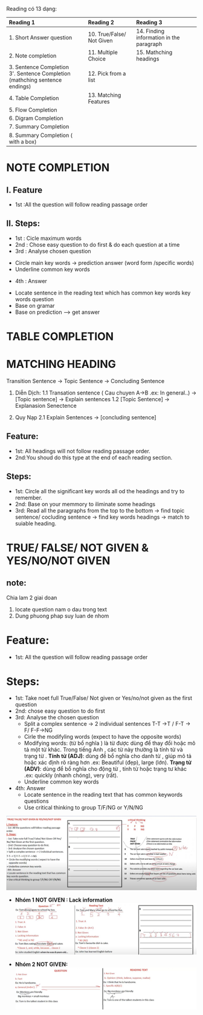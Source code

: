 Reading có 13 dạng:

| Reading 1 | Reading 2 | Reading 3 |
| :--- | :--- | :--- |
|1. Short Answer question             |10. True/False/ Not Given |14. Finding information in the paragraph |
|2. Note completion                   |11. Multiple Choice|15. Mathching headings|
|3. Sentence Completion <br> 3'. Sentence Completion (mathching sentence endings)|12. Pick from a list|  |
|4. Table Completion                  |13. Matching Features|  |
|5. Flow Completion                   |  |  |
|6. Digram Completion                 |  |  |
|7. Summary Completion                |  |  |
|8. Summary Completion ( with a box)  |  |  |


# NOTE COMPLETION
## I. Feature
- 1st :All the question will follow reading passage order
## II. Steps:
- 1st : Cicle maximum words
- 2nd : Chose easy question to do first & do each question at a time
- 3rd : Analyse chosen question
+ Circle main key words -> prediction answer (word form /specific words)
+ Underline common key words
- 4th : Answer
+ Locate sentence in the reading text which has common key words key words question
+ Base on gramar
+ Base on prediction
--> get answer

# TABLE COMPLETION


# MATCHING HEADING
Transition Sentence -> Topic Sentence -> Concluding Sentence

1. Diễn Dịch:
   1.1 Transation sentence ( Cau chuyen A->B .ex: In general..) -> [Topic sentence] -> Explain sentences
   1.2 [Topic Sentence] -> Explanasion Senectence

2. Quy Nạp
   2.1 Explain Sentences -> [concluding sentence]  

## Feature:
- 1st: All headings will not follow reading passage order.
- 2nd:You shoud do this type at the end of each reading section.
## Steps:
- 1st: Circle all the significant key words all od the headings and try to remember.
- 2nd: Base on your memmory to iliminate some headings
- 3rd: Read all the paragraphs from the top to the bottom -> find topic sentence/ cocluding sentence -> find key words headings -> match to suiable heading.

# TRUE/ FALSE/ NOT GIVEN & YES/NO/NOT GIVEN

## note:
Chia lam 2 giai doan
1. locate question nam o dau trong text
2. Dung phuong phap suy luan de nhom
# Feature:
- 1st: All the question will follow reading passage order
# Steps:
- 1st: Take noet full True/False/ Not given or Yes/no/not given as the first question
- 2nd: chose easy question to do first
- 3rd: Analyse the chosen question
  + Split a complex sentence -> 2 individual sentences
    T-T ->T / F-T -> F/ F-F->NG
  + Cirle the modifyling words (expect to have the opposite words)
  + Modifying words: (từ bổ nghĩa ) là từ được dùng để thay đổi hoặc mô tả một từ khác. Trong tiếng Anh , các từ này thường là tính từ và trạng từ .
       __Tính từ (ADJ)__: dùng để bổ nghĩa cho danh từ , giúp mô tả hoặc xác định rõ ràng hơn .ex: Beautiful (đẹp), large (lớn).
       __Trạng từ (ADV)__: dùng để bổ nghĩa cho động từ , tính từ hoặc trạng tư khác .ex: quickly (nhanh chóng), very (rất).
  + Underline common key words
- 4th: Answer
  + Locate sentence in the reading text that has common keywords questions
  + Use critical thinking to group T/F/NG or Y/N/NG

![alt](https://github.com/sonnn1505/Studying/blob/main/resources/images/T_F_NG_01.jpg)

+ __Nhóm 1 NOT GIVEN : Lack information__
![alt](https://github.com/sonnn1505/Studying/blob/main/resources/images/T_F_NG_02.jpg)

+ __Nhóm 2 NOT GIVEN:__
![alt](https://github.com/sonnn1505/Studying/blob/main/resources/images/T_F_NG_03.jpg)


  
